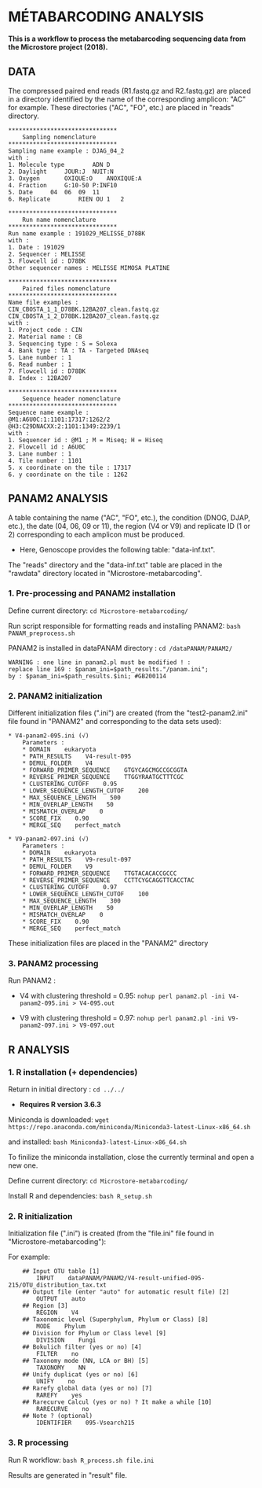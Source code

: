 # **MÉTABARCODING ANALYSIS**

**This is a workflow to process the metabarcoding sequencing data from the Microstore project (2018).**

## DATA

The compressed paired end reads (R1.fastq.gz and R2.fastq.gz) are placed in a directory identified by the name of the corresponding amplicon: "AC" for example.
These directories ("AC", "FO", etc.) are placed in "reads" directory.

	*******************************
		Sampling nomenclature
	*******************************
	Sampling name example : DJAG_04_2
	with :
	1. Molecule type		ADN	D
	2. Daylight		JOUR:J	NUIT:N
	3. Oxygen		OXIQUE:O	ANOXIQUE:A
	4. Fraction		G:10-50	P:INF10
	5. Date		04	06	09	11
	6. Replicate		RIEN OU 1	2

	*******************************
		Run name nomenclature
	*******************************
	Run name example : 191029_MELISSE_D78BK
	with :
	1. Date : 191029
	2. Sequencer : MELISSE
	3. Flowcell id : D78BK
	Other sequencer names : MELISSE MIMOSA PLATINE

	*******************************
		Paired files nomenclature
	*******************************
	Name file examples :
	CIN_CBOSTA_1_1_D78BK.12BA207_clean.fastq.gz
	CIN_CBOSTA_1_2_D78BK.12BA207_clean.fastq.gz
	with :
	1. Project code : CIN
	2. Material name : CB
	3. Sequencing type : S = Solexa
	4. Bank type : TA : TA - Targeted DNAseq
	5. Lane number : 1
	6. Read number : 1
	7. Flowcell id : D78BK
	8. Index : 12BA207

	*******************************
		Sequence header nomenclature
	*******************************
	Sequence name example :
	@M1:A6U0C:1:1101:17317:1262/2
	@H3:C29DNACXX:2:1101:1349:2239/1
	with :
	1. Sequencer id : @M1 ; M = Miseq; H = Hiseq
	2. Flowcell id : A6U0C
	3. Lane number : 1
	4. Tile number : 1101
	5. x coordinate on the tile : 17317
	6. y coordinate on the tile : 1262

## PANAM2 ANALYSIS

A table containing the name ("AC", "FO", etc.), the condition (DNOG, DJAP, etc.), the date (04, 06, 09 or 11), the region (V4 or V9) and replicate ID (1 or 2) corresponding to each amplicon must be produced.

* Here, Genoscope provides the following table: "data-inf.txt".

The "reads" directory and the "data-inf.txt" table are placed in the "rawdata" directory located in "Microstore-metabarcoding".

### 1. Pre-processing and PANAM2 installation

Define current directory: `cd Microstore-metabarcoding/`

Run script responsible for formatting reads and installing PANAM2: `bash PANAM_preprocess.sh`

PANAM2 is installed in dataPANAM directory : `cd /dataPANAM/PANAM2/`

    WARNING : one line in panam2.pl must be modified ! :
    replace line 169 : $panam_ini=$path_results."/panam.ini";
    by : $panam_ini=$path_results.$ini; #GB200114

### 2. PANAM2 initialization

Different initialization files (".ini") are created (from the "test2-panam2.ini" file found in "PANAM2" and corresponding to the data sets used):
    
    * V4-panam2-095.ini (√)
        Parameters :
        * DOMAIN    eukaryota
        * PATH_RESULTS    V4-result-095
        * DEMUL_FOLDER    V4
        * FORWARD_PRIMER_SEQUENCE    GTGYCAGCMGCCGCGGTA
        * REVERSE_PRIMER_SEQUENCE    TTGGYRAATGCTTTCGC
        * CLUSTERING_CUTOFF    0.95
        * LOWER_SEQUENCE_LENGTH_CUTOF    200
        * MAX_SEQUENCE_LENGTH    500
        * MIN_OVERLAP_LENGTH    50
        * MISMATCH_OVERLAP    0
        * SCORE_FIX    0.90
        * MERGE_SEQ    perfect_match

    * V9-panam2-097.ini (√)
        Parameters :
        * DOMAIN    eukaryota
        * PATH_RESULTS    V9-result-097
        * DEMUL_FOLDER    V9
        * FORWARD_PRIMER_SEQUENCE    TTGTACACACCGCCC
        * REVERSE_PRIMER_SEQUENCE    CCTTCYGCAGGTTCACCTAC
        * CLUSTERING_CUTOFF    0.97
        * LOWER_SEQUENCE_LENGTH_CUTOF    100
        * MAX_SEQUENCE_LENGTH    300
        * MIN_OVERLAP_LENGTH    50
        * MISMATCH_OVERLAP    0
        * SCORE_FIX    0.90
        * MERGE_SEQ    perfect_match

These initialization files are placed in the "PANAM2" directory

### 3. PANAM2 processing

Run PANAM2 :

* V4 with clustering threshold = 0.95: `nohup perl panam2.pl -ini V4-panam2-095.ini > V4-095.out`

* V9 with clustering threshold = 0.97: `nohup perl panam2.pl -ini V9-panam2-097.ini > V9-097.out`

## R ANALYSIS

### 1. R installation (+ dependencies)

Return in initial directory : `cd ../../`

* **Requires R version 3.6.3**

Miniconda is downloaded: `wget https://repo.anaconda.com/miniconda/Miniconda3-latest-Linux-x86_64.sh`

and installed: `bash Miniconda3-latest-Linux-x86_64.sh`
        
To finilize the miniconda installation, close the currently terminal and open a new one.
        
Define current directory: `cd Microstore-metabarcoding/`
        
Install R and dependencies: `bash R_setup.sh`

### 2. R initialization

Initialization file (".ini") is created (from the "file.ini" file found in "Microstore-metabarcoding"):

For example:
        
        ## Input OTU table [1]
            INPUT    dataPANAM/PANAM2/V4-result-unified-095-215/OTU_distribution_tax.txt
        ## Output file (enter "auto" for automatic result file) [2]
            OUTPUT    auto
        ## Region [3]
            REGION    V4
        ## Taxonomic level (Superphylum, Phylum or Class) [8]
            MODE    Phylum
        ## Division for Phylum or Class level [9]
            DIVISION    Fungi
        ## Bokulich filter (yes or no) [4]
            FILTER    no
        ## Taxonomy mode (NN, LCA or BH) [5]
            TAXONOMY    NN
        ## Unify duplicat (yes or no) [6]
            UNIFY    no
        ## Rarefy global data (yes or no) [7]
            RAREFY    yes
        ## Rarecurve Calcul (yes or no) ? It make a while [10]
            RARECURVE    no
        ## Note ? (optional)
            IDENTIFIER    095-Vsearch215

### 3. R processing

Run R workflow: `bash R_process.sh file.ini`

Results are generated in "result" file.
